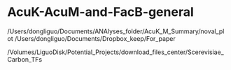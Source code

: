 # AcuK-AcuM-and-FacB-general

/Users/dongliguo/Documents/ANAlyses_folder/AcuK_M_Summary/noval_plot
/Users/dongliguo/Documents/Dropbox_keep/For_paper


/Volumes/LiguoDisk/Potential_Projects/download_files_center/Scerevisiae_Carbon_TFs


